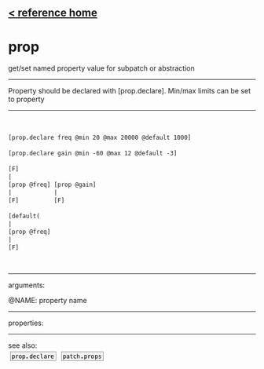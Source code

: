 [< reference home](ceammc_lib.html)
---

# prop


get/set named property value for subpatch or abstraction

---

Property should be declared with [prop.declare]. Min/max limits can be set to
            property<br>


---


```


[prop.declare freq @min 20 @max 20000 @default 1000]

[prop.declare gain @min -60 @max 12 @default -3]

[F]
|
[prop @freq] [prop @gain]
|            |
[F]          [F]

[default(
|
[prop @freq]
|
[F]

            
```

---
arguments:

@NAME: property name<br>

---
properties:


---
see also:<br>
[![prop.declare](img/object_prop.declare.png)](prop.declare.html)
[![patch.props](img/object_patch.props.png)](patch.props.html)
